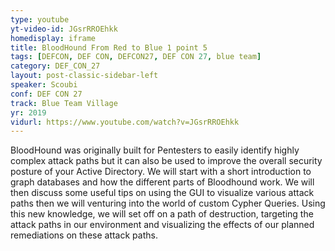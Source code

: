 ```yaml
---
type: youtube
yt-video-id: JGsrRROEhkk
homedisplay: iframe
title: BloodHound From Red to Blue 1 point 5
tags: [DEFCON, DEF CON, DEFCON27, DEF CON 27, blue team]
category: DEF_CON_27
layout: post-classic-sidebar-left
speaker: Scoubi
conf: DEF CON 27
track: Blue Team Village
yr: 2019
vidurl: https://www.youtube.com/watch?v=JGsrRROEhkk
---
```

BloodHound was originally built for Pentesters to easily identify highly complex attack paths but it can also be used to improve the overall security posture of your Active Directory. We will start with a short introduction to graph databases and how the different parts of Bloodhound work.  We will then discuss some useful tips on using the GUI to visualize various attack paths then we will venturing into the world of custom Cypher Queries. Using this new knowledge, we will set off on a path of destruction, targeting the attack paths in our environment and visualizing the effects of our planned remediations on these attack paths.